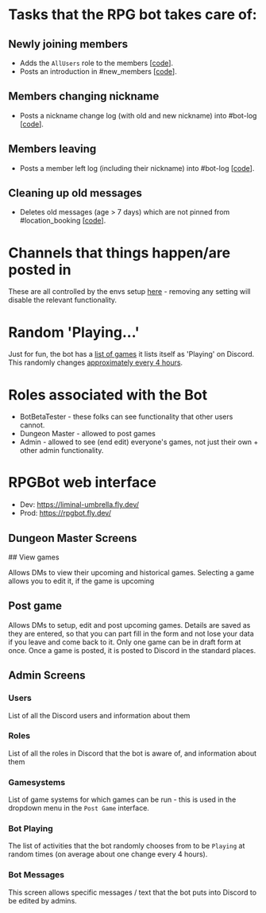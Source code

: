 # Tasks that the RPG bot takes care of:

## Newly joining members

-   Adds the `AllUsers` role to the members [[code](src/cogs/addAllUsersRole/listeners/eventUserJoined.ts)].
-   Posts an introduction in #new_members [[code](src/cogs/greetNewUsers/listeners/eventUserJoined.ts)].

## Members changing nickname

-   Posts a nickname change log (with old and new nickname) into #bot-log [[code](src/cogs/logBotAction/listeners/eventUserChangedNickname.ts)].

## Members leaving

-   Posts a member left log (including their nickname) into #bot-log [[code](src/cogs/logBotAction/listeners/eventUserLeft.ts)].

## Cleaning up old messages

-   Deletes old messages (age > 7 days) which are not pinned from #location_booking [[code](src/cogs/deleteOldMessages/listeners/eventTickFive.ts)].

# Channels that things happen/are posted in

These are all controlled by the envs setup [here](env) - removing any setting will disable the relevant functionality.

# Random 'Playing...'

Just for fun, the bot has a [list of games](src/cogs/randomActivity/playing.txt) it lists itself as 'Playing' on Discord. This randomly changes [approximately every 4 hours](src/cogs/randomActivity/listeners/eventTickFive.ts#L17).

# Roles associated with the Bot

  * BotBetaTester - these folks can see functionality that other users cannot.
  * Dungeon Master - allowed to post games
  * Admin - allowed to see (end edit) everyone's games, not just their own + other admin functionality.

# RPGBot web interface

-   Dev: https://liminal-umbrella.fly.dev/
-   Prod: https://rpgbot.fly.dev/

## Dungeon Master Screens

## View games

Allows DMs to view their upcoming and historical games. Selecting a game allows you to edit it, if the game is upcoming

## Post game

Allows DMs to setup, edit and post upcoming games. Details are saved as they are entered, so that you can part fill in the form and not lose your data if you leave and come back to it. Only one game can be in draft form at once. Once a game is posted, it is posted to Discord in the standard places.

## Admin Screens

### Users

List of all the Discord users and information about them

### Roles

List of all the roles in Discord that the bot is aware of, and information about them

### Gamesystems

List of game systems for which games can be run - this is used in the dropdown menu in the `Post Game` interface.

### Bot Playing

The list of activities that the bot randomly chooses from to be `Playing` at random times (on average about one change every 4 hours).

### Bot Messages

This screen allows specific messages / text that the bot puts into Discord to be edited by admins.
